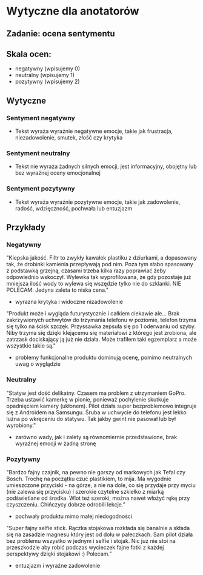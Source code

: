# Wytyczne dla anotatorów

## Zadanie: **ocena sentymentu**
## Skala ocen:
- negatywny (wpisujemy 0)
- neutralny (wpisujemy 1)
- pozytywny (wpisujemy 2)

## Wytyczne

### Sentyment **negatywny**
- Tekst wyraża wyraźnie negatywne emocje, takie jak frustracja, niezadowolenie, smutek, złość czy krytyka
### Sentyment **neutralny**
- Tekst nie wyraża żadnych silnych emocji, jest informacyjny, obojętny lub bez wyraźnej oceny emocjonalnej
### Sentyment **pozytywny**
- Tekst wyraża wyraźnie pozytywne emocje, takie jak zadowolenie, radość, wdzięczność, pochwała lub entuzjazm

## Przykłady
### Negatywny
"Kiepska jakość. Filtr to zwykły kawałek plastiku z dziurkami, a dopasowany tak, że drobinki kamienia przepływają pod nim. Poza tym słabo spasowany z podstawką grzejną, czasami trzeba kilka razy poprawiać żeby odpowiednio wskoczył. Wylewka tak wyprofilowana, że gdy pozostaje już mniejsza ilość wody to wylewa się wszędzie tylko nie do szklanki. NIE POLECAM. Jedyna zaleta to niska cena."
- wyrazna krytyka i widoczne nizadowolenie

"Produkt może i wygląda futurystycznie i całkiem ciekawie ale... Brak zakrzywionych uchwytów do trzymania telefonu w poziomie, telefon trzyma się tylko na ścisk szczęk. Przyssawka zepsuła się po 1 oderwaniu od szyby. Niby trzyma się dzięki klejącemu się materiałowi z którego jest zrobiona, ale zatrzask dociskający ją już nie działa. Może trafiłem taki egzemplarz a może wszystkie takie są."
 - problemy funkcjonalne produktu dominują ocenę, pomimo neutralnych uwag o wyglądzie

### Neutralny
"Statyw jest dość delikatny. Czasem ma problem z utrzymaniem GoPro. Trzeba ustawić kamerkę w pionie, ponieważ pochylenie skutkuje opadnięciem kamery (ukłonem). Pilot działa super bezproblemowo integruje się z Androidem na Samsungu. Śruba w uchwycie do telefonu jest lekko luźna po wkręceniu do statywu. Tak jakby gwint nie pasował lub był wyrobiony."
- zarówno wady, jak i zalety są równomiernie przedstawione, brak wyraźnej emocji w żadną stronę

### Pozytywny
"Bardzo fajny czajnik, na pewno nie gorszy od markowych jak Tefal czy Bosch. Trochę na początku czuć plastikiem, to mija. Ma wygodnie umieszczone przyciski - na górze, a nie na dole, co się przydaje przy myciu (nie zalewa się przycisku) i szerokie czytelne szkiełko z miarką podświetlane od środka. Wlot też szeroki, można nawet włożyć rękę przy czyszczeniu. Chińczycy dobrze odrobili lekcje.”
- pochwały produktu mimo małej niedogodności

"Super fajny selfie stick. Rączka stojakowa rozkłada się banalnie a składa się na zasadzie magnesu który jest od dołu w pałeczkach. Sam pilot działa bez problemu wszystko w jednym i selfie i stojak. Nic już nie stoi na przeszkodzie aby robić podczas wycieczek fajne fotki z każdej perspektywy dzięki stojakowi :) Polecam.”
- entuzjazm i wyraźne zadowolenie

